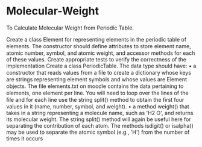 # Molecular-Weight
To Calculate Molecular Weight from Periodic Table.

Create a class Element for representing elements in the periodic table
of elements. 
The constructor should deﬁne attributes to store element name, 
atomic number, symbol, and atomic weight, and accessor methods for 
each of these values.
Create appropriate tests to verify the correctness of the implementation
Create a class PeriodicTable. 
The data type should have:
• a constructor that reads values from a ﬁle to create a dictionary whose
keys are strings representing element symbols and whose values 
are Element objects.
The ﬁle elements.txt on moodle contains the data pertaining to elements,
one element per line. 
You will need to loop over the lines of the ﬁle and for each line use 
the string split() method to obtain the ﬁrst four values in it
(name, number, symbol, and weight). 
• a method weight() that takes in a string representing a molecule
name, such as 'H2 O', and returns its molecular weight. 
The string split() method will again be useful here for separating the 
contribution of each atom. 
The methods isdigit() or isalpha() may be used to separate the atomic
symbol (e.g., 'H') from the number of times it occurs
